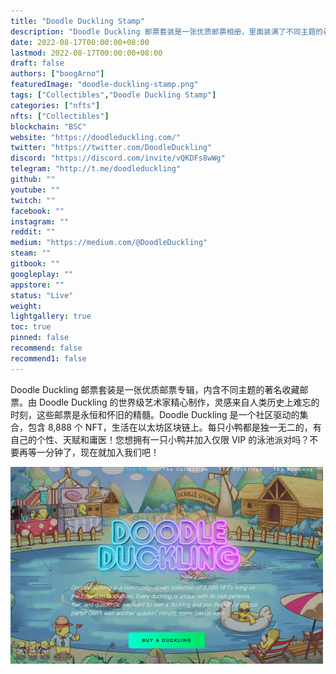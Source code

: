 ```yaml
---
title: "Doodle Duckling Stamp"
description: "Doodle Duckling 邮票套装是一张优质邮票相册，里面装满了不同主题的著名收藏邮票。"
date: 2022-08-17T00:00:00+08:00
lastmod: 2022-08-17T00:00:00+08:00
draft: false
authors: ["boogArno"]
featuredImage: "doodle-duckling-stamp.png"
tags: ["Collectibles","Doodle Duckling Stamp"]
categories: ["nfts"]
nfts: ["Collectibles"]
blockchain: "BSC"
website: "https://doodleduckling.com/"
twitter: "https://twitter.com/DoodleDuckling"
discord: "https://discord.com/invite/vQKDFs8wWg"
telegram: "http://t.me/doodleduckling"
github: ""
youtube: ""
twitch: ""
facebook: ""
instagram: ""
reddit: ""
medium: "https://medium.com/@DoodleDuckling"
steam: ""
gitbook: ""
googleplay: ""
appstore: ""
status: "Live"
weight: 
lightgallery: true
toc: true
pinned: false
recommend: false
recommend1: false
---
```

Doodle Duckling 邮票套装是一张优质邮票专辑，内含不同主题的著名收藏邮票。由 Doodle Duckling 的世界级艺术家精心制作，灵感来自人类历史上难忘的时刻，这些邮票是永恒和怀旧的精髓。Doodle Duckling 是一个社区驱动的集合，包含 8,888 个 NFT，生活在以太坊区块链上。每只小鸭都是独一无二的，有自己的个性、天赋和庸医！您想拥有一只小鸭并加入仅限 VIP 的泳池派对吗？不要再等一分钟了，现在就加入我们吧！

![doodleducklingstamp-dapp-collectibles-bsc-image1-500x315_f531528e9ccb41aee11b968dbe35c700](doodleducklingstamp-dapp-collectibles-bsc-image1-500x315_f531528e9ccb41aee11b968dbe35c700.png)